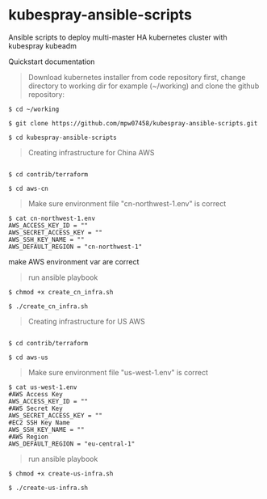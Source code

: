 # kubespray-ansible-scripts
Ansible scripts to deploy multi-master HA kubernetes cluster with kubespray kubeadm

 Quickstart documentation

> Download kubernetes installer from code repository
first, change directory to working dir for example (~/working) and clone the github repository:

```
$ cd ~/working

$ git clone https://github.com/mpw07458/kubespray-ansible-scripts.git

$ cd kubespray-ansible-scripts

```

> Creating infrastructure for China AWS

```

$ cd contrib/terraform

$ cd aws-cn

```
> Make sure environment file "cn-northwest-1.env" is correct

```
$ cat cn-northwest-1.env
AWS_ACCESS_KEY_ID = ""
AWS_SECRET_ACCESS_KEY = ""
AWS_SSH_KEY_NAME = ""
AWS_DEFAULT_REGION = "cn-northwest-1"
```

make AWS environment var are correct

> run ansible playbook

```
$ chmod +x create_cn_infra.sh

$ ./create_cn_infra.sh

```

> Creating infrastructure for US AWS

```

$ cd contrib/terraform

$ cd aws-us

```
> Make sure environment file "us-west-1.env" is correct

```
$ cat us-west-1.env
#AWS Access Key
AWS_ACCESS_KEY_ID = ""
#AWS Secret Key
AWS_SECRET_ACCESS_KEY = ""
#EC2 SSH Key Name
AWS_SSH_KEY_NAME = ""
#AWS Region
AWS_DEFAULT_REGION = "eu-central-1"
```

> run ansible playbook
```
$ chmod +x create-us-infra.sh

$ ./create-us-infra.sh
